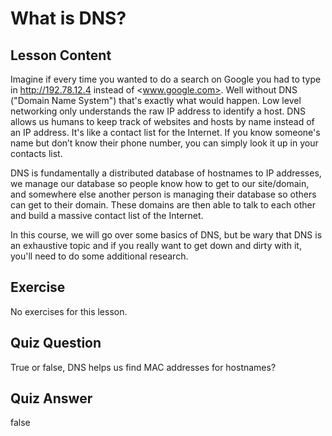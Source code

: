 # What is DNS?

## Lesson Content

Imagine if every time you wanted to do a search on Google you had to type in <http://192.78.12.4> instead of <www.google.com>. Well without DNS ("Domain Name System") that's exactly what would happen. Low level networking only understands the raw IP address to identify a host. DNS allows us humans to keep track of websites and hosts by name instead of an IP address.  It's like a contact list for the Internet. If you know someone's name but don’t know their phone number, you can simply look it up in your contacts list.

DNS is fundamentally a distributed database of hostnames to IP addresses, we manage our database so people know how to get to our site/domain, and somewhere else another person is managing their database so others can get to their domain. These domains are then able to talk to each other and build a massive contact list of the Internet.

In this course, we will go over some basics of DNS, but be wary that DNS is an exhaustive topic and if you really want to get down and dirty with it, you'll need to do some additional research.

## Exercise

No exercises for this lesson.

## Quiz Question

True or false, DNS helps us find MAC addresses for hostnames?

## Quiz Answer

false
